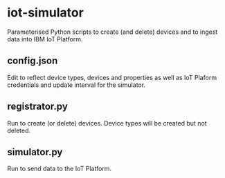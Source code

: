 # iot-simulator
Parameterised Python scripts to create (and delete) devices and to ingest data into IBM IoT Platform.

## config.json
Edit to reflect device types, devices and properties as well as IoT Plaform credentials and update interval for the simulator.

## registrator.py
Run to create (or delete) devices. Device types will be created but not deleted.

## simulator.py
Run to send data to the IoT Platform.
